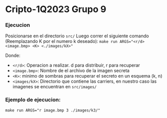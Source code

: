# Cripto-1Q2023 Grupo 9
### Ejecucion
Posicionarse en el directorio `src/`
Luego correr el siguiente comando (Reemplazando K por el numero k deseado):
```make run ARGS="<r/d> <image.bmp> <K> <./images/kX>"```

Donde:
- `<r/d>`: Operacion a realizar. d para distribuir, r para recuperar
- `<image.bmp>`: Nombre de el archivo de la imagen secreta
- `<K>`: minimo de sombras para recuperar el secreto en un esquema (k, n)
- `<images/kX>`: Directorio que contiene las carriers, en nuestro caso las imagenes se encuentran en `src/images/`

### Ejemplo de ejecucion:
```make run ARGS="r image.bmp 3 ./images/k3/"```
